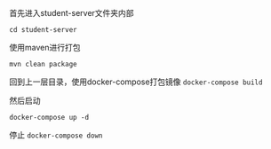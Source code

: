 首先进入student-server文件夹内部

`cd student-server`

使用maven进行打包

`mvn clean package`

回到上一层目录，使用docker-compose打包镜像
`docker-compose build`

然后启动

`docker-compose up -d`

停止
`docker-compose down`